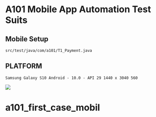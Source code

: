 # A101 Mobile App Automation Test Suits

## Mobile Setup

```
src/test/java/com/a101/T1_Payment.java
```
## PLATFORM

```
Samsung Galaxy S10 Android - 10.0 - API 29 1440 x 3040 560 
```

![](https://github.com/unaltugrul/A101TestOtomasyonPracticum/blob/localMaster/26.09.2022_12.59.30_REC.gif)
# a101_first_case_mobil
